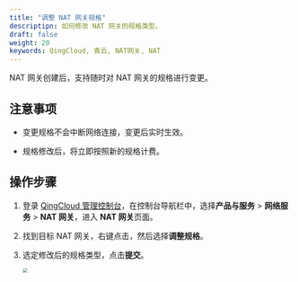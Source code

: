 ```yaml
---
title: "调整 NAT 网关规格"
descriptipn: 如何修改 NAT 网关的规格类型。
draft: false
weight: 20
keywords: QingCloud, 青云, NAT网关, NAT
---
```


NAT 网关创建后，支持随时对 NAT 网关的规格进行变更。

## 注意事项

- 变更规格不会中断网络连接，变更后实时生效。

- 规格修改后，将立即按照新的规格计费。

##  操作步骤

1. 登录 [QingCloud 管理控制台](https://console.qingcloud.com/login)，在控制台导航栏中，选择**产品与服务** > **网络服务** > **NAT 网关**，进入 **NAT 网关**页面。

2. 找到目标 NAT 网关，右键点击，然后选择**调整规格**。

3. 选定修改后的规格类型，点击**提交**。

   <img src="../../../_images/mdy_nat_type.png" style="zoom:50%;" />


